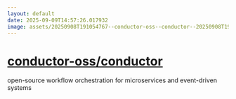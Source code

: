 ```yaml
---
layout: default
date: 2025-09-09T14:57:26.017932
image: assets/20250908T191054767--conductor-oss--conductor--20250908T191442365--cropped.png
---
```


# [conductor-oss/conductor](https://github.com/conductor-oss/conductor)

open-source workflow orchestration for microservices and event-driven systems
